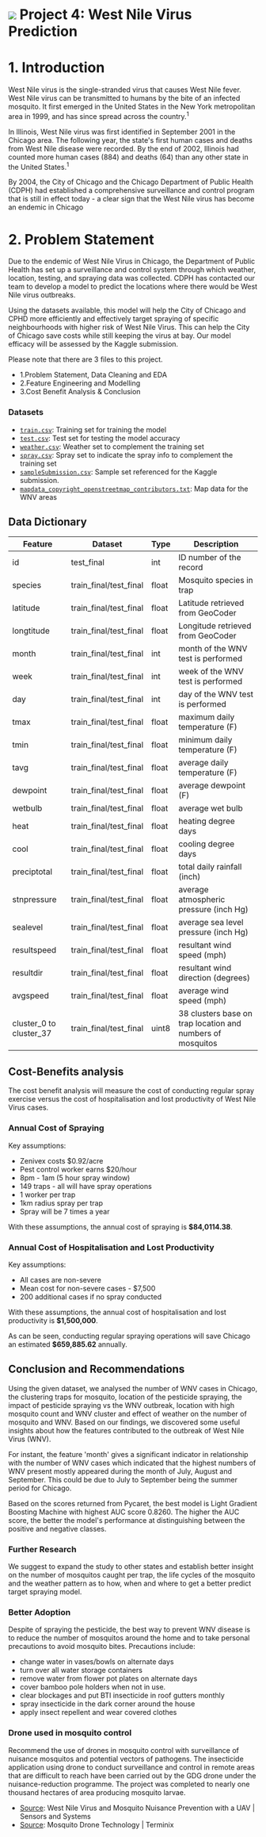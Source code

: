 # ![](https://ga-dash.s3.amazonaws.com/production/assets/logo-9f88ae6c9c3871690e33280fcf557f33.png) Project 4: West Nile Virus Prediction

# 1. Introduction

West Nile virus is the single-stranded virus that causes West Nile fever. West Nile virus can be transmitted to humans by the bite of an infected mosquito. It first emerged in the United States in the New York metropolitan area in 1999, and has since spread across the country.<sup>1</sup>

In Illinois, West Nile virus was first identified in September 2001 in the Chicago area. The following year, the state's first human cases and deaths from West Nile disease were recorded. By the end of 2002, Illinois had counted more human cases (884) and deaths (64) than any other state in the United States.<sup>1</sup>

By 2004, the City of Chicago and the Chicago Department of Public Health (CDPH) had established a comprehensive surveillance and control program that is still in effect today - a clear sign that the West Nile virus has become an endemic in Chicago

# 2. Problem Statement

Due to the endemic of West Nile Virus in Chicago, the Department of Public Health has set up a surveillance and control system through which weather, location, testing, and spraying data was collected. CDPH has contacted our team to develop a model to predict the locations where there would be West Nile virus outbreaks.

Using the datasets available, this model will help the City of Chicago and CPHD more efficiently and effectively target spraying of specific neighbourhoods with higher risk of West Nile Virus. This can help the City of Chicago save costs while still keeping the virus at bay. Our model efficacy will be assessed by the Kaggle submission.

Please note that there are 3 files to this project.
- 1.Problem Statement, Data Cleaning and EDA
- 2.Feature Engineering and Modelling
- 3.Cost Benefit Analysis & Conclusion


### Datasets
* [`train.csv`](./assets/train.csv): Training set for training the model
* [`test.csv`](./assets/test.csv): Test set for testing the model accuracy
* [`weather.csv`](./assets/weather.csv): Weather set to complement the training set
* [`spray.csv`](./assets/spray.csv): Spray set to indicate the spray info to complement the training set
* [`sampleSubmission.csv`](./assets/sampleSubmission.csv): Sample set referenced for the Kaggle submission.
* [`mapdata_copyright_openstreetmap_contributors.txt`](./assets/mapdata_copyright_openstreetmap_contributors.txt): Map data for the WNV areas


## Data Dictionary

|Feature|Dataset|Type|Description|
|---|---|---|---|
|id|test_final|int|ID number of the record|
|species|train_final/test_final|float|Mosquito species in trap|
|latitude|train_final/test_final|float|Latitude retrieved from GeoCoder|
|longtitude|train_final/test_final|float|Longitude retrieved from GeoCoder|
|month|train_final/test_final|int|month of the WNV test is performed|
|week|train_final/test_final|int|week of the WNV test is performed|
|day|train_final/test_final|int|day of the WNV test is performed|
|tmax|train_final/test_final|float|maximum daily temperature (F)|
|tmin|train_final/test_final|float|minimum daily temperature (F)|
|tavg|train_final/test_final|float|average daily temperature (F)|
|dewpoint|train_final/test_final|float|average dewpoint (F)|
|wetbulb|train_final/test_final|float|average wet bulb|
|heat|train_final/test_final|float|heating degree days|
|cool|train_final/test_final|float|cooling degree days|
|preciptotal|train_final/test_final|float|total daily rainfall (inch)|
|stnpressure|train_final/test_final|float|average atmospheric pressure (inch Hg)|
|sealevel|train_final/test_final|float|average sea level pressure (inch Hg)|
|resultspeed|train_final/test_final|float|resultant wind speed (mph)|
|resultdir|train_final/test_final|float|resultant wind direction (degrees)|
|avgspeed|train_final/test_final|float|average wind speed (mph)|
|cluster_0 to cluster_37|train_final/test_final|uint8|38 clusters base on trap location and numbers of mosquitos|


## Cost-Benefits analysis

The cost benefit analysis will measure the cost of conducting regular spray exercise versus the cost of hospitalisation and lost productivity of West Nile Virus cases.


### Annual Cost of Spraying

Key assumptions:
- Zenivex costs \$0.92/acre
- Pest control worker earns $20/hour
- 8pm - 1am (5 hour spray window)
- 149 traps - all will have spray operations
- 1 worker per trap
- 1km radius spray per trap
- Spray will be 7 times a year

With these assumptions, the annual cost of spraying is **\$84,0114.38**.


### Annual Cost of Hospitalisation and Lost Productivity

Key assumptions:
- All cases are non-severe
- Mean cost for non-severe cases - \$7,500
- 200 additional cases if no spray conducted

With these assumptions, the annual cost of hospitalisation and lost productivity is **\$1,500,000**.

As can be seen, conducting regular spraying operations will save Chicago an estimated **\$659,885.62** annually.


## Conclusion and Recommendations

Using the given dataset, we analysed the number of WNV cases in Chicago, the clustering traps for mosquito, location of the pesticide spraying, the impact of pesticide spraying vs the WNV outbreak, location with high mosquito count and WNV cluster and effect of weather on the number of mosquito and WNV. Based on our findings, we discovered some useful insights about how the features contributed to the outbreak of West Nile Virus (WNV).

For instant, the feature 'month' gives a significant indicator in relationship with the number of WNV cases which indicated that the highest numbers of WNV present mostly appeared during the month of July, August and September. This could be due to July to September being the summer period for Chicago.

Based on the scores returned from Pycaret, the best model is Light Gradient Boosting Machine with highest AUC score 0.8260. The higher the AUC score, the better the model's performance at distinguishing between the positive and negative classes.

### Further Research

We suggest to expand the study to other states and establish better insight on the number of mosquitos caught per trap, the life cycles of the mosquito and the weather pattern as to how, when and where to get a better predict target spraying model.

### Better Adoption

Despite of spraying the pesticide, the best way to prevent WNV disease is to reduce the number of mosquitos around the home and to take personal precautions to avoid mosquito bites. Precautions include:
  * change water in vases/bowls on alternate days
  * turn over all water storage containers
  * remove water from flower pot plates on alternate days
  * cover bamboo pole holders when not in use.
  * clear blockages and put BTI insecticide in roof gutters monthly
  * spray insecticide in the dark corner around the house
  * apply insect repellent and wear covered clothes

### Drone used in mosquito control

Recommend the use of drones in mosquito control with surveillance of nuisance mosquitos and potential vectors of pathogens. The insecticide application using drone to conduct surveillance and control in remote areas that are difficult to reach have been carried out by the GDG drone under the nuisance-reduction programme. The project was completed to nearly one thousand hectares of area producing mosquito larvae.

- [Source](https://sensorsandsystems.com/west-nile-virus-and-mosquito-nuisance-prevention-with-a-uav/?utm_source=rss&utm_medium=rss&utm_campaign=west-nile-virus-and-mosquito-nuisance-prevention-with-a-uav): West Nile Virus and Mosquito Nuisance Prevention with a UAV | Sensors and Systems
- [Source](https://www.terminix.com/blog/science-nature/drones-in-mosquito-control/): Mosquito Drone Technology | Terminix

